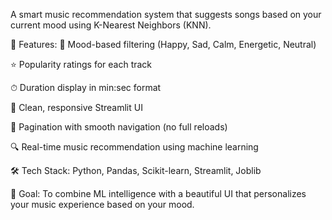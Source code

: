 A smart music recommendation system that suggests songs based on your current mood using K-Nearest Neighbors (KNN).

🚀 Features:
🎯 Mood-based filtering (Happy, Sad, Calm, Energetic, Neutral)

⭐ Popularity ratings for each track

⏱ Duration display in min:sec format

📄 Clean, responsive Streamlit UI

🔁 Pagination with smooth navigation (no full reloads)

🔍 Real-time music recommendation using machine learning

🛠 Tech Stack:
Python, Pandas, Scikit-learn, Streamlit, Joblib

📌 Goal:
To combine ML intelligence with a beautiful UI that personalizes your music experience based on your mood.

